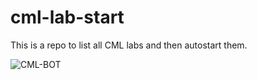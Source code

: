 # cml-lab-start

This is a repo to list all CML labs and then autostart them.

![CML-BOT](https://whimsical.com/WqpoAgsADENHS9rJiJV7GM)
